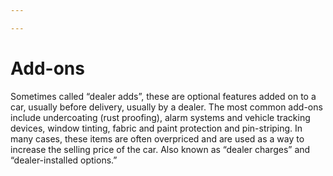 ```yaml
---

---
```


# Add-ons

Sometimes called “dealer adds”, these are optional features added on to a car, usually before delivery, usually by a dealer. The most common add-ons include undercoating (rust proofing), alarm systems and vehicle tracking devices, window tinting, fabric and paint protection and pin-striping. In many cases, these items are often overpriced and are used as a way to increase the selling price of the car. Also known as “dealer charges” and “dealer-installed options.” 
